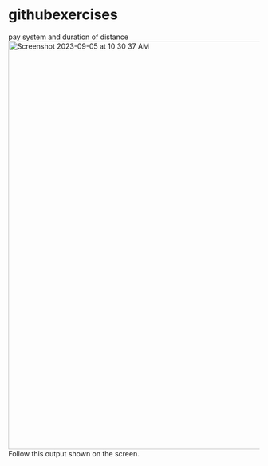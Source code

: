 # githubexercises
pay system and duration of distance
<img width="819" alt="Screenshot 2023-09-05 at 10 30 37 AM" src="https://github.com/kwongliik/githubexercises/assets/46083661/0191ecff-a15b-477e-9a35-a795b0d8b35a">
<br>Follow this output shown on the screen.
